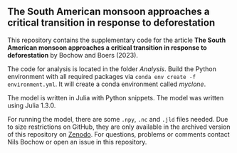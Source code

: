 ## The South American monsoon approaches a critical transition in response to deforestation

This repository contains the supplementary code for the article **The South American monsoon approaches a critical transition in response to deforestation** by Bochow and Boers (2023). 

The code for analysis is located in the folder *Analysis*. Build the Python environment with all required packages via ```conda env create -f environment.yml```. It will create a conda environment called *myclone*.

The model is written in Julia with Python snippets. The model was written using Julia 1.3.0.

For running the model, there are some ```.npy```, ```.nc``` and ```.jld``` files needed. Due to size restrictions on GitHub, they are only available in the archived version of this repository on [Zenodo](https://www.doi.org/10.5281/zenodo.8121629).
For questions, problems or comments contact Nils Bochow or open an issue in this repository.
